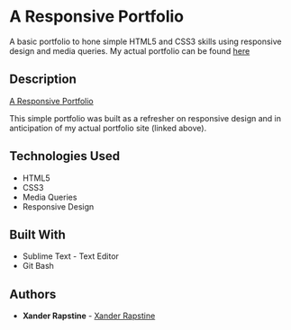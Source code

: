 # A Responsive Portfolio

A basic portfolio to hone simple HTML5 and CSS3 skills using responsive design and media queries. My actual portfolio can be found [here](http://www.rapstine.com/)

## Description

[A Responsive Portfolio](https://xandromus.github.io/responsive-portfolio/)

This simple portfolio was built as a refresher on responsive design and in anticipation of my actual portfolio site (linked above).

## Technologies Used

- HTML5
- CSS3
- Media Queries
- Responsive Design

## Built With

- Sublime Text - Text Editor
- Git Bash

## Authors

- **Xander Rapstine** - [Xander Rapstine](https://github.com/Xandromus)